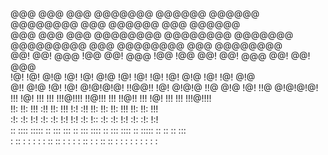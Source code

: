 @@@       @@@  @@@   @@@@@@@   @@@@@@    @@@@@@       @@@@@@@@  @@@   @@@@@@   @@@   @@@@@@   
@@@       @@@  @@@  @@@@@@@@  @@@@@@@@  @@@@@@@      @@@@@@@@@  @@@  @@@@@@@@  @@@  @@@@@@@@  
@@!       @@!  @@@  !@@       @@!  @@@  !@@          !@@        @@!  @@!  @@@  @@!  @@!  @@@  
!@!       !@!  @!@  !@!       !@!  @!@  !@!          !@!        !@!  !@!  @!@  !@!  !@!  @!@  
@!!       @!@  !@!  !@!       @!@!@!@!  !!@@!!       !@! @!@!@  !!@  @!@  !@!  !!@  @!@!@!@!  
!!!       !@!  !!!  !!!       !!!@!!!!   !!@!!!      !!! !!@!!  !!!  !@!  !!!  !!!  !!!@!!!!  
!!:       !!:  !!!  :!!       !!:  !!!       !:!     :!!   !!:  !!:  !!:  !!!  !!:  !!:  !!!  
 :!:      :!:  !:!  :!:       :!:  !:!      !:!      :!:   !::  :!:  :!:  !:!  :!:  :!:  !:!  
 :: ::::  ::::: ::   ::: :::  ::   :::  :::: ::       ::: ::::   ::  ::::: ::   ::  ::   :::  
: :: : :   : :  :    :: :: :   :   : :  :: : :        :: :: :   :     : :  :   :     :   : : 
